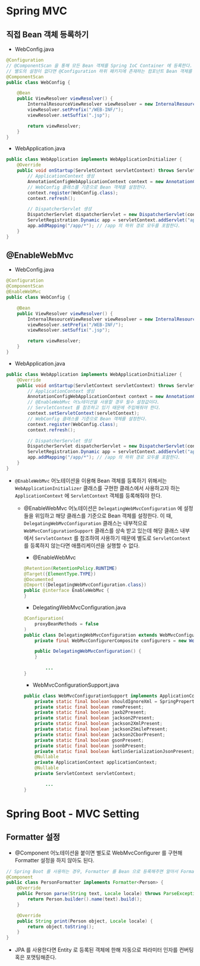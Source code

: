 # Spring MVC

## 직접 Bean 객체 등록하기

- WebConfig.java

```java
@Configuration
// @ComponentScan 을 통해 모든 Bean 객체를 Spring IoC Container 에 등록한다.
// 별도의 설정이 없다면 @Configuration 하위 패키지에 존재하는 컴포넌트 Bean 객체를 찾아 등록한다.
@ComponentScan
public class WebConfig {

    @Bean
    public ViewResolver viewResolver() {
        InternalResourceViewResolver viewResolver = new InternalResourceViewResolver();
        viewResolver.setPrefix("/WEB-INF/");
        viewResolver.setSuffix(".jsp");

        return viewResolver;
    }
}
```

- WebApplication.java

```java
public class WebApplication implements WebApplicationInitializer {
    @Override
    public void onStartup(ServletContext servletContext) throws ServletException {
        // ApplicationContext 생성
        AnnotationConfigWebApplicationContext context = new AnnotationConfigWebApplicationContext();
        // WebConfig 클래스를 기준으로 Bean 객체를 설정한다.
        context.register(WebConfig.class);
        context.refresh();

        // DispatcherServlet 생성
        DispatcherServlet dispatcherServlet = new DispatcherServlet(context);
        ServletRegistration.Dynamic app = servletContext.addServlet("app", dispatcherServlet);
        app.addMapping("/app/*"); // /app 의 하위 경로 모두를 포함한다.
    }
}
```

## @EnableWebMvc

- WebConfig.java

```java
@Configuration
@ComponentScan
@EnableWebMvc
public class WebConfig {

    @Bean
    public ViewResolver viewResolver() {
        InternalResourceViewResolver viewResolver = new InternalResourceViewResolver();
        viewResolver.setPrefix("/WEB-INF/");
        viewResolver.setSuffix(".jsp");

        return viewResolver;
    }
}
```

- WebApplication.java

```java
public class WebApplication implements WebApplicationInitializer {
    @Override
    public void onStartup(ServletContext servletContext) throws ServletException {
        // ApplicationContext 생성
        AnnotationConfigWebApplicationContext context = new AnnotationConfigWebApplicationContext();
        // @EnableWebMvc 어노테이션을 사용할 경우 필수 설정값이다.
        // ServletContext 를 참조하고 있기 때문에 주입해줘야 한다.
        context.setServletContext(servletContext);
        // WebConfig 클래스를 기준으로 Bean 객체를 설정한다.
        context.register(WebConfig.class);
        context.refresh();

        // DispatcherServlet 생성
        DispatcherServlet dispatcherServlet = new DispatcherServlet(context);
        ServletRegistration.Dynamic app = servletContext.addServlet("app", dispatcherServlet);
        app.addMapping("/app/*"); // /app 의 하위 경로 모두를 포함한다.
    }
}
```

- `@EnableWebMvc` 어노테이션을 이용해 Bean 객체를 등록하기 위해서는 `WebApplicationInitializer` 클래스를 구현한 클래스에서 사용하고자 하는 `ApplicationContext` 에 `ServletContext` 객체를 등록해줘야 한다.
    - @EnableWebMvc 어노테이션은 `DelegatingWebMvcConfiguration` 에 설정들을 위임하고 해당 클래스를 기준으로 Bean 객체를 설정한다. 이 때, `DelegatingWebMvcConfiguration` 클래스는 내부적으로 `WebMvcConfigurationSupport` 클래스를 상속 받고 있는데 해당 클래스 내부에서 `ServletContext` 를 참조하여 사용하기 때문에 별도로 `ServletContext` 를 등록하지 않는다면 애플리케이션을 실행할 수 없다.
        - @EnableWebMvc
        
        ```java
        @Retention(RetentionPolicy.RUNTIME)
        @Target({ElementType.TYPE})
        @Documented
        @Import({DelegatingWebMvcConfiguration.class})
        public @interface EnableWebMvc {
        }
        ```
        
        - DelegatingWebMvcConfiguration.java
        
        ```java
        @Configuration(
            proxyBeanMethods = false
        )
        public class DelegatingWebMvcConfiguration extends WebMvcConfigurationSupport {
            private final WebMvcConfigurerComposite configurers = new WebMvcConfigurerComposite();
        
            public DelegatingWebMvcConfiguration() {
            }
        		
        		...
        }
        ```
        
        - WebMvcConfigurationSupport.java
        
        ```java
        public class WebMvcConfigurationSupport implements ApplicationContextAware, ServletContextAware {
            private static final boolean shouldIgnoreXml = SpringProperties.getFlag("spring.xml.ignore");
            private static final boolean romePresent;
            private static final boolean jaxb2Present;
            private static final boolean jackson2Present;
            private static final boolean jackson2XmlPresent;
            private static final boolean jackson2SmilePresent;
            private static final boolean jackson2CborPresent;
            private static final boolean gsonPresent;
            private static final boolean jsonbPresent;
            private static final boolean kotlinSerializationJsonPresent;
            @Nullable
            private ApplicationContext applicationContext;
            @Nullable
            private ServletContext servletContext;
        
        		...
        }
        ```
# Spring Boot - MVC Setting

## Formatter 설정

- @Component 어노테이션을 붙이면 별도로 WebMvcConfigurer 를 구현해 Formatter 설정을 하지 않아도 된다.

```java
// Spring Boot 를 사용하는 경우, Formatter 를 Bean 으로 등록해주면 알아서 Formatter 설정을 수행한다.
@Component
public class PersonFormatter implements Formatter<Person> {
    @Override
    public Person parse(String text, Locale locale) throws ParseException {
        return Person.builder().name(text).build();
    }

    @Override
    public String print(Person object, Locale locale) {
        return object.toString();
    }
}
```

- JPA 를 사용한다면 Entity 로 등록된 객체에 한해 자동으로 파라미터 인자를 컨버팅 혹은 포맷팅해준다.